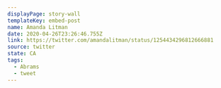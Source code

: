 ```yaml
---
displayPage: story-wall
templateKey: embed-post
name: Amanda Litman
date: 2020-04-26T23:26:46.755Z
link: https://twitter.com/amandalitman/status/1254434296812666881
source: twitter
state: CA
tags:
  - Abrams
  - tweet
---
```

